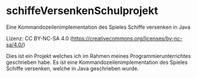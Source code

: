 # schiffeVersenkenSchulprojekt
Eine Kommandozeilenimplementation des Spieles Schiffe versenken in Java

Lizenz: CC BY-NC-SA 4.0 (https://creativecommons.org/licenses/by-nc-sa/4.0/)

Dies ist ein Projekt welches ich im Rahmen meines Programmierunterrichtes geschrieben habe. Es ist eine Kommandozeilenimplementation des Spieles Schiffe versenken, welche in Java geschrieben wurde.
